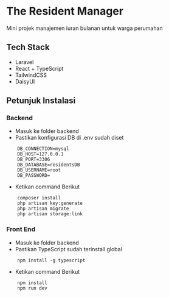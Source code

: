 # The Resident Manager
Mini projek manajemen iuran bulanan untuk warga perumahan

## Tech Stack
- Laravel
- React + TypeScript
- TailwindCSS
- DaisyUI

## Petunjuk Instalasi
### Backend
- Masuk ke folder backend
- Pastikan konfigurasi DB di .env sudah diset
```
    DB_CONNECTION=mysql
    DB_HOST=127.0.0.1
    DB_PORT=3306
    DB_DATABASE=residentsDB
    DB_USERNAME=root
    DB_PASSWORD=
```
- Ketikan command Berikut
```
    composer install
    php artisan key:generate
    php artisan migrate
    php artisan storage:link
```
### Front End
- Masuk ke folder backend
- Pastikan TypeScript sudah terinstall global
```
    npm install -g typescript
```
- Ketikan command Berikut
```
    npm install
    npm run dev
```
